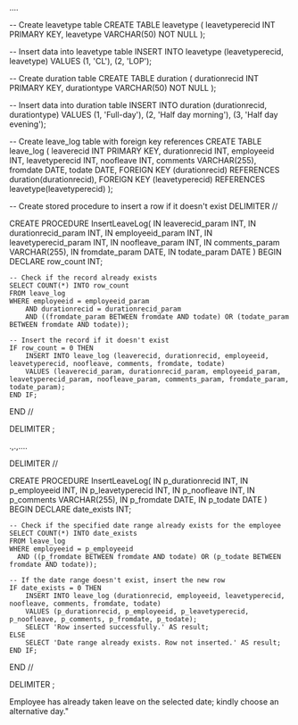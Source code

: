 ....


-- Create leavetype table
CREATE TABLE leavetype (
    leavetyperecid INT PRIMARY KEY,
    leavetype VARCHAR(50) NOT NULL
);

-- Insert data into leavetype table
INSERT INTO leavetype (leavetyperecid, leavetype) VALUES
(1, 'CL'),
(2, 'LOP');

-- Create duration table
CREATE TABLE duration (
    durationrecid INT PRIMARY KEY,
    durationtype VARCHAR(50) NOT NULL
);

-- Insert data into duration table
INSERT INTO duration (durationrecid, durationtype) VALUES
(1, 'Full-day'),
(2, 'Half day morning'),
(3, 'Half day evening');

-- Create leave_log table with foreign key references
CREATE TABLE leave_log (
    leaverecid INT PRIMARY KEY,
    durationrecid INT,
    employeeid INT,
    leavetyperecid INT,
    noofleave INT,
    comments VARCHAR(255),
    fromdate DATE,
    todate DATE,
    FOREIGN KEY (durationrecid) REFERENCES duration(durationrecid),
    FOREIGN KEY (leavetyperecid) REFERENCES leavetype(leavetyperecid)
);

-- Create stored procedure to insert a row if it doesn't exist
DELIMITER //

CREATE PROCEDURE InsertLeaveLog(
    IN leaverecid_param INT,
    IN durationrecid_param INT,
    IN employeeid_param INT,
    IN leavetyperecid_param INT,
    IN noofleave_param INT,
    IN comments_param VARCHAR(255),
    IN fromdate_param DATE,
    IN todate_param DATE
)
BEGIN
    DECLARE row_count INT;

    -- Check if the record already exists
    SELECT COUNT(*) INTO row_count
    FROM leave_log
    WHERE employeeid = employeeid_param
        AND durationrecid = durationrecid_param
        AND ((fromdate_param BETWEEN fromdate AND todate) OR (todate_param BETWEEN fromdate AND todate));

    -- Insert the record if it doesn't exist
    IF row_count = 0 THEN
        INSERT INTO leave_log (leaverecid, durationrecid, employeeid, leavetyperecid, noofleave, comments, fromdate, todate)
        VALUES (leaverecid_param, durationrecid_param, employeeid_param, leavetyperecid_param, noofleave_param, comments_param, fromdate_param, todate_param);
    END IF;
END //

DELIMITER ;

.,.,....

DELIMITER //

CREATE PROCEDURE InsertLeaveLog(
    IN p_durationrecid INT,
    IN p_employeeid INT,
    IN p_leavetyperecid INT,
    IN p_noofleave INT,
    IN p_comments VARCHAR(255),
    IN p_fromdate DATE,
    IN p_todate DATE
)
BEGIN
    DECLARE date_exists INT;

    -- Check if the specified date range already exists for the employee
    SELECT COUNT(*) INTO date_exists
    FROM leave_log
    WHERE employeeid = p_employeeid
      AND ((p_fromdate BETWEEN fromdate AND todate) OR (p_todate BETWEEN fromdate AND todate));

    -- If the date range doesn't exist, insert the new row
    IF date_exists = 0 THEN
        INSERT INTO leave_log (durationrecid, employeeid, leavetyperecid, noofleave, comments, fromdate, todate)
        VALUES (p_durationrecid, p_employeeid, p_leavetyperecid, p_noofleave, p_comments, p_fromdate, p_todate);
        SELECT 'Row inserted successfully.' AS result;
    ELSE
        SELECT 'Date range already exists. Row not inserted.' AS result;
    END IF;
END //

DELIMITER ;





Employee has already taken leave on the selected date; kindly choose an alternative day."
